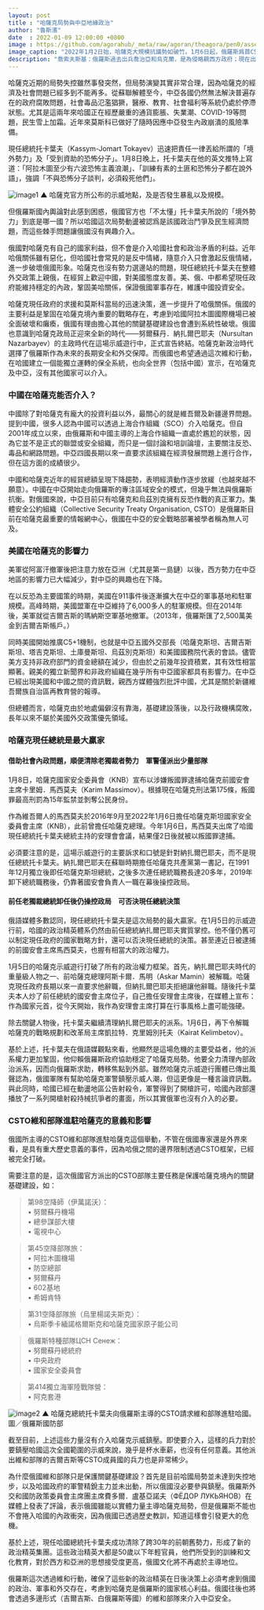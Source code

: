 ```yaml
---
layout: post
title : "哈薩克局勢與中亞地緣政治"
author: "魯斯濱"
date  : 2022-01-09 12:00:00 +0800
image : https://github.com/agorahub/_meta/raw/agoran/theagora/pen0/assets/images/c1/c1-20220109-01.jpg
image_caption: "2022年1月2日始，哈薩克大規模抗議勢如破竹。1月6日起，俄羅斯爲首CSTO應約出兵鎮壓。"
description: "喬索夫斯基：俄羅斯過去出兵喬治亞和烏克蘭，是為侵略親西方政府；現在出兵哈薩克，則為保護親俄政府。阿布利亞佐夫：中國將在這一波亂局中作壁上觀。"
---
```


哈薩克近期的局勢失控雖然事發突然，但局勢演變其實非常合理，因為哈薩克的經濟及社會問題已經多到不能再多。從蘇聯解體至今，中亞各國仍然無法解決普遍存在的政府腐敗問題，社會毒品氾濫猖獗，醫療、教育、社會福利等系統仍處於停滯狀態。尤其是這兩年來哈國正在經歷嚴重的通貨膨脹、失業潮、COVID-19等問題，民生雪上加霜。近年來莫斯科已做好了隨時因應中亞發生內政崩潰的風險準備。

<!--more-->

現任總統托卡葉夫（Kassym-Jomart Tokayev）迅速把責任一律丟給所謂的「境外勢力」及「受到資助的恐怖分子」。1月8日晚上，托卡葉夫在他的英文推特上寫道：「阿拉木圖至少有六波恐怖主義浪潮」、「訓練有素的土匪和恐怖分子都在說外語」，強調「不與恐怖分子談判，必須殺死他們」。

![image1](https://github.com/agorahub/_meta/raw/agoran/theagora/pen0/assets/images/c1/c1-20220109-011.jpg)
▲ 哈薩克官方所公布的示威地點，及是否發生暴亂以及規模。

但俄羅斯國內輿論對此感到困惑，俄國官方也「不太懂」托卡葉夫所說的「境外勢力」到底是哪一國？所以哈國這次局勢動盪被認爲是該國政治鬥爭及民生經濟問題，而這些棘手問題讓俄國沒有興趣介入。

俄國對哈薩克有自己的國家利益，但不會是介入哈國社會和政治矛盾的利益。近年哈俄關係雖有惡化，但哈國社會常見的是反中情緒，隨意介入只會激起反俄情緒，進一步破壞俄國形象。哈薩克也沒有勢力選邊站的問題，現任總統托卡葉夫在整體外交政策上親俄，在經貿上歡迎中國，對美國態度友善。美、俄、中都希望現任政府能維持穩定的內政，鞏固美哈關係，保證俄國軍事存在，維護中國投資安全。

哈薩克現任政府的求援和莫斯科當局的迅速決策，進一步提升了哈俄關係。俄國的主要利益是鞏固在哈薩克境內重要的戰略存在，考慮到哈國阿拉木圖國際機場已被全面破壞和癱瘓，俄國有理由擔心其他的關鍵基礎建設也會遭到系統性破壞。俄國也意識到哈薩克政局正迎來全新的時代——努爾蘇丹．納扎爾巴耶夫（Nursultan Nazarbayev）的主政時代在這場示威遊行中，正式宣告終結。哈薩克新政治時代選擇了俄羅斯作為未來的長期安全和外交保障。而俄國也希望通過這次維和行動，在哈國建立一個能獨立運轉的保全系統，也向全世界（包括中國）宣示，在哈薩克及中亞，沒有其他國家可以介入。

### 中國在哈薩克能否介入？

中國除了對哈薩克有龐大的投資利益以外，最關心的就是維吾爾及新疆邊界問題。提到中國，很多人認為中國可以透過上海合作組織（SCO）介入哈薩克。但自2001年成立以來，由俄羅斯和中國主導的上海合作組織一直處於尷尬的狀態，因為它並不是正式的聯盟或安全組織，而只是一個討論和培訓論壇，主要關注反恐、毒品和網路問題。中亞四國長期以來一直要求該組織在經濟發展問題上進行合作，但在這方面的成績很少。

中國和哈薩克近年的經貿總額呈現下降趨勢，表明經濟動作逐步放緩（也越來越不願意）。中國在中亞開始走向俄羅斯的專注區域安全的模式，但幾乎無法與俄羅斯抗衡。對俄國來說，中亞目前只有哈薩克和烏茲別克擁有反恐作戰的真正軍力。集體安全公約組織（Collective Security Treaty Organisation, CSTO）是俄羅斯目前在哈薩克最重要的情報網中心，俄國在中亞的安全戰略部署被學者稱為無人可及。 

### 美國在哈薩克的影響力

美軍從阿富汗撤軍後把注意力放在亞洲（尤其是第一島鏈）以後，西方勢力在中亞地區的影響力已大幅減少，對中亞的興趣也在下降。

在以反恐為主要國策的時期，美國在911事件後逐漸擴大在中亞的軍事基地和駐軍規模。高峰時期，美國盟軍在中亞維持了6,000多人的駐軍規模。但在2014年後，美軍就從吉爾吉斯的瑪納斯空軍基地撤軍。（2013年，俄羅斯匯了2,500萬美金到吉爾吉斯帳戶。）

同時美國開始推廣C5+1機制，也就是中亞五國外交部長（哈薩克斯坦、吉爾吉斯斯坦、塔吉克斯坦、土庫曼斯坦、烏茲別克斯坦）和美國國務院代表的會談。儘管美方支持非政府部門的資金總額在減少，但由於之前幾年投資積累，其有效性相當顯著。親美的獨立新聞界和非政府組織在幾乎所有中亞國家都具有影響力。在中亞已經出現美國和中國之間的資訊戰，親西方媒體強烈批評中國，尤其是關於新疆維吾爾族自治區再教育營的報導。

但總體而言，哈薩克由於地處偏僻沒有靠海，基礎建設落後，以及行政機構腐敗，長年以來不屬於美國外交政策優先領域。

### 哈薩克現任總統是最大贏家

#### 借助社會內政問題，順便清除老獨裁者勢力　軍警僅派出少量部隊

1月8日，哈薩克國家安全委員會（KNB）宣布以涉嫌叛國罪逮捕哈薩克前國安會主席卡里姆．馬西莫夫（Karim Massimov）。根據現在哈薩克刑法第175條，叛國罪最高刑罰為15年監禁並剝奪公民身份。

作為維吾爾人的馬西莫夫於2016年9月至2022年1月6日擔任哈薩克斯坦國家安全委員會主席（KNB），此前曾擔任哈薩克總理。今年1月6日，馬西莫夫出席了哈國現任總統托卡葉夫總統主持的安理會會議，結果僅2日後就被以叛國罪逮捕。

必須要注意的是，這場示威遊行的主要訴求和口號是針對納扎爾巴耶夫，而不是現任總統托卡葉夫。納扎爾巴耶夫在蘇聯時期擔任哈薩克共產黨第一書記，在1991年12月獨立後即任哈薩克斯坦總統，之後多次連任總統職務長達20多年，2019年卸下總統職務後，仍靠著國安會負責人一職在幕後操控政局。

#### 前任老獨裁總統卸任後仍操控政局　可否決現任總統決策

俄語媒體多數認同，現任總統托卡葉夫是這次局勢的最大贏家。在1月5日的示威遊行前，哈國的政治精英體系仍然由前任總統納扎爾巴耶夫實質掌控。他不僅仍舊可以制定現任政府的國家戰略方針，還可以否決現任總統的決策。甚至連近日被逮捕的前國安會主席馬西莫夫，也握有相當大的政治權力。

1月5日的哈薩克示威遊行打破了所有的政治權力框架。首先，納扎爾巴耶夫時代的重量級人物之一、前哈薩克總理阿斯卡爾．馬明（Askar Mamin）被解職。哈薩克現任政府長期以來一直要求他辭職，但納扎爾巴耶夫拒絕讓他辭職。隨後托卡葉夫本人炒了前任總統的國安會主席位子，自己擔任安理會主席後，在媒體上宣布：作為國家元首，從今天開始，我作為安理會主席打算在行事風格上盡可能強硬。

除去關鍵人物後，托卡葉夫繼續清理納扎爾巴耶夫的派系。1月6日，再下令解職哈薩克的戰略規劃和改革局主席凱拉特．克里姆別托夫（Kairat Kelimbetov）。

基於上述，托卡葉夫在俄語媒觀點來看，他顯然是這場危機的主要受益者，他的派系權力更加鞏固，他仰賴俄羅斯政府協助穩定了哈薩克局勢。他要全力清理內部政治派系，因而向俄羅斯求助，轉移焦點到外部。雖然哈薩克示威遊行團體已傳出風聲認為，俄國軍隊有幫助哈薩克軍警鎮壓示威人潮，但這更像是一種言論資訊戰。與此同時，哈國已經在動盪地區公告射殺令，軍警得到了開槍許可，哈國內政部還播放了一系列開槍射殺持械抗爭者的畫面，所以其實俄軍也沒有介入的必要。

### CSTO維和部隊進駐哈薩克的意義和影響

俄國所主導的CSTO維和部隊進駐哈薩克這個舉動，不管在俄國專家還是外界來看，是具有重大歷史意義的事件，因為哈俄之間的邊界限制透過CSTO框架，已經被完全打破。

需要注意的是，這次俄國官方派出的CSTO部隊主要任務是保護哈薩克境內的關鍵基礎建設，如：

> 第98空降師（伊萬諾沃）：<br>
• 努爾蘇丹機場<br>
• 總參謀部大樓<br>
• 電視中心

> 第45空降部隊旅：<br>
• 阿拉木圖機場<br>
• 防空總部<br>
• 努爾蘇丹<br>
• 602基地<br>
• 希姆肯特

> 第31空降部隊旅（烏里楊諾夫斯克）：<br>
• 烏斯季卡緬諾格爾斯克和哈薩克國家原子能公司

> 俄羅斯特種部隊ЦСН Сенеж：<br>
• 努爾蘇丹總統府<br>
• 中央政府<br>
• 國家安全委員會

> 第414獨立海軍陸戰隊營：<br>
• 阿克套港

![image2](https://github.com/agorahub/_meta/raw/agoran/theagora/pen0/assets/images/c1/c1-20220109-012.jpg)
▲ 哈薩克總統托卡葉夫向俄羅斯主導的CSTO請求維和部隊進駐哈國。圖／俄羅斯國防部

截至目前，上述這些力量沒有介入哈薩克示威鎮壓。即使要介入，這樣的兵力對於要鎮壓哈國這次全國範圍的示威來說，幾乎是杯水車薪，也沒有任何意義。其他派出維和部隊的吉爾吉斯等CSTO成員國的兵力也是非常稀少。

為什麼俄國維和部隊只是保護關鍵基礎建設？首先是目前哈國局勢並未達到失控地步，以及哈國政府的軍警精銳主力並未出動，所以俄國沒必要參與鎮壓。俄羅斯外交和國防政策委員會主席團主席費多爾．盧基亞諾夫（ФЁДОР ЛУКЬЯНОВ）在媒體上發表了評論，表示俄國雖能以實體力量主導哈薩克局勢，但是俄羅斯不能也不會捲入哈國的內政衝突，因為俄國已透過歷史教訓，知道這樣會引發更大的危機。

基於上述，現任哈國總統托卡葉夫成功清除了跨30年的前朝舊勢力，形成了新的政治精英集團。這些政治精英大都是50歲以下年輕官員，他們所受到的訓練和文化教育，對於西方和亞洲的思想接受度更高，俄國文化將不再處於主導地位。

俄羅斯這次透過維和行動，確保了這些新的政治精英在日後決策上必須考慮到俄國的政治、軍事和外交存在，考慮到哈薩克是俄羅斯的國家核心利益。俄國往後也將會透過多邊形式（吉爾吉斯、白俄羅斯等國）的維和部隊來介入中亞安全。

<!--END-->